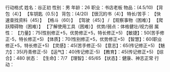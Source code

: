 行动格式
姓名：谷正初
性别：男
年龄：26
职业：书店老板
物品：(4.5/10)
【背包（4）】
【车钥匙（0.5）】
背包：(4/20)
【很沉的书（4）】
特长/苦手：
【快速查找资料（45）】
【格斗（60）】
【驾驶（45）】
/
【观察事物（困难）】
【爬跃障碍物（困难）】
【了解使用工具（困难）】
优势/弱点：体格健壮/视力弱
属性：
【力量】：75(性别修正+5，优势修正+5，特长修正+5)
【敏捷】：50(苦手修正-5，特长修正+5)
【体质】：70(性别修正+5，优势修正+5)
【智慧】：60(职业修正+5，特长修正+5)
【灵感】：45(苦手修正-5)
【意志】：65(传记修正+5)
【魅力】：35(丹青修正-5)
【运气】：40(传记修正-5)
【教育】：45(传记修正+5)
【综合】：480
状态：
【生命】：7/7
【理智】：65/65
【状态】：健康、神志正常
行动：